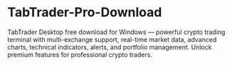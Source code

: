 # TabTrader-Pro-Download
TabTrader Desktop free download for Windows — powerful crypto trading terminal with multi-exchange support, real-time market data, advanced charts, technical indicators, alerts, and portfolio management. Unlock premium features for professional crypto traders.
